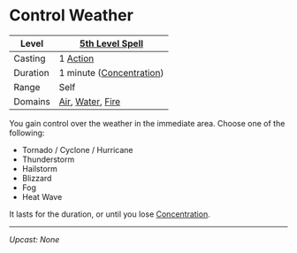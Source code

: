 # Control Weather

| Level    | [5th Level Spell](5th%20Level%20Spells.md)                                                                                   |
| -------- | ---------------------------------------------------------------------------------------------------------------------------- |
| Casting  | 1 [Action](../../../../Game%20Procedures/Action.md)                                                                          |
| Duration | 1 minute ([Concentration](../../../Spellcasting/Concentration.md))                                                           |
| Range    | Self                                                                                                                         |
| Domains  | [Air](../../../Spell%20Domains/Air.md), [Water](../../../Spell%20Domains/Water.md), [Fire](../../../Spell%20Domains/Fire.md) |

You gain control over the weather in the immediate area. Choose one of the following:

- Tornado / Cyclone / Hurricane
- Thunderstorm
- Hailstorm
- Blizzard
- Fog
- Heat Wave

It lasts for the duration, or until you lose [Concentration](../../../Spellcasting/Concentration.md).

---
*Upcast: None*
